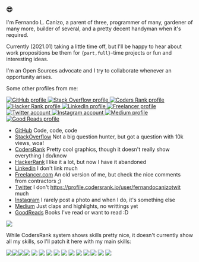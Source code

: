 ### 😎

I'm Fernando L. Canizo, a parent of three, programmer of many, gardener of many more, builder of several, and a pretty decent handyman when it's required.

Currently (2021.01) taking a little time off, but I'll be happy to hear about work propositions be them for `{part,full}`-time projects or fun and interesting ideas.

I'm an Open Sources advocate and I try to collaborate whenever an opportunity arises.

Some other profiles from me:

<a href="https://github.com/fernandocanizo/">
  <img
    alt="GitHub profile"
    src="https://img.shields.io/badge/github-181717?logo=github&logoColor=white&style=for-the-badge"
  />
</a>
<a href="https://stackoverflow.com/users/978452/flc">
  <img
    alt="Stack Overflow profile"
    src="https://img.shields.io/badge/stackoverflow-fe7a16?logo=stackoverflow&logoColor=white&style=for-the-badge"
  />
</a>
<a href="https://profile.codersrank.io/user/fernandocanizo">
  <img
    alt="Coders Rank profile"
    src="https://img.shields.io/badge/codersrank-67a4ac?logo=codersrank&logoColor=white&style=for-the-badge"
  />
</a>

<a href="https://www.hackerrank.com/FernandoCanizo">
  <img
    alt="Hacker Rank profile"
    src="https://img.shields.io/badge/hackerrank-2ec866?logo=hackerrank&logoColor=white&style=for-the-badge"
  />
</a>

<a href="https://www.linkedin.com/in/fernando-canizo/">
  <img
    alt="LinkedIn profile"
    src="https://img.shields.io/badge/linkedin-0077b5?logo=linkedin&logoColor=white&style=for-the-badge"
  />
</a>

<a href="http://www.freelancer.com/u/FernandoCanizo.html">
  <img
    alt="Freelancer profile"
    src="https://img.shields.io/badge/freelancer-29b2fe?logo=freelancer&logoColor=white&style=for-the-badge"
  />
</a>

<a href="https://twitter.com/fcanizo">
  <img
    alt="Twitter account"
    src="https://img.shields.io/badge/twitter-1da1f2?logo=twitter&logoColor=white&style=for-the-badge"
  />
</a>

<a href="https://www.instagram.com/ferlucamza/">
  <img
    alt="Instagram account"
    src="https://img.shields.io/badge/instagram-e4405f?logo=instagram&logoColor=white&style=for-the-badge"
  />
</a>

<a href="https://medium.com/@fernandocanizo">
  <img
    alt="Medium profile"
    src="https://img.shields.io/badge/medium-12100e?logo=medium&logoColor=white&style=for-the-badge"
  />
</a>

<a href="https://www.goodreads.com/user/show/63375606-fernando-canizo">
  <img
    alt="Good Reads profile"
    src="https://img.shields.io/badge/goodreads-372213?logo=goodreads&logoColor=white&style=for-the-badge"
  />
</a>

- [GitHub](https://github.com/fernandocanizo/) Code, code, code
- [StackOverflow](https://stackoverflow.com/users/978452/flc) Not a big question hunter, but got a question with 10k views, woa!
- [CodersRank](https://profile.codersrank.io/user/fernandocanizo) Pretty cool graphics, though it doesn't really show everything I do/know
- [HackerRank](https://www.hackerrank.com/FernandoCanizo) I like it a lot, but now I have it abandoned
- [Linkedin](https://www.linkedin.com/in/fernando-canizo/) I don't link much
- [Freelancer.com](http://www.freelancer.com/u/FernandoCanizo.html) An old version of me, but check the nice comments from contractors ;)
- [Twitter](https://twitter.com/fcanizo) I don't https://profile.codersrank.io/user/fernandocanizotwit much
- [Instagram](https://www.instagram.com/ferlucamza/) I rarely post a photo and when I do, it's something else
- [Medium](https://medium.com/@fernandocanizo) Just claps and highlights, no writtings yet
- [GoodReads](https://www.goodreads.com/user/show/63375606-fernando-canizo) Books I've read or want to read :D

<img src="https://cr-skills-chart-widget.azurewebsites.net/api/api?username=fernandocanizo" />

While CodersRank system shows skills pretty nice, it doesn't currently show all my skills, so I'll patch it here with my main skills:

<p>
  <img src="https://img.shields.io/badge/javascript-ffff00?logo=javascript&logoColor=black&style=for-the-badge" style="float:left" />
  <img src="https://img.shields.io/badge/node.js-026e00?logo=node-dot-js&logoColor=black&style=for-the-badge" style="float:left" />
  <img src="https://img.shields.io/badge/postgresql-336791?logo=postgresql&logoColor=black&style=for-the-badge" style="float:left" />
  <img src="https://img.shields.io/badge/html-e14d25?logo=html5&logoColor=black&style=for-the-badge" />
  <img src="https://img.shields.io/badge/css-2864e9?logo=css3&logoColor=black&style=for-the-badge" />
  <img src="https://img.shields.io/badge/express.js-eeeeee?logo=express&logoColor=black&style=for-the-badge" />
  <img src="https://img.shields.io/badge/bash-72a824?logo=gnubash&logoColor=black&style=for-the-badge" />
  <img src="https://img.shields.io/badge/docker-2496ed?logo=docker&logoColor=black&style=for-the-badge" />
  <img src="https://img.shields.io/badge/aws-232f3e?logo=amazonaws&logoColor=black&style=for-the-badge" />
  <img src="https://img.shields.io/badge/jest-C21325?logo=jest&logoColor=black&style=for-the-badge" />
  <img src="https://img.shields.io/badge/leaflet-199900?logo=leaflet&logoColor=black&style=for-the-badge" />
  <img src="https://img.shields.io/badge/mapbox-000000?logo=mapbox&logoColor=white&style=for-the-badge" />
  <img src="https://img.shields.io/badge/json-aeaeae?logo=json&logoColor=black&style=for-the-badge" />
  <img src="https://img.shields.io/badge/jwt-d935ff?logo=jsonwebtokens&logoColor=black&style=for-the-badge" />
  <img src="https://img.shields.io/badge/git-f05032?logo=git&logoColor=black&style=for-the-badge" />
</p>
